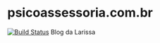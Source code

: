 # psicoassessoria.com.br
[![Build Status](https://travis-ci.org/jrbenito/psicoassessoria.com.br.svg?branch=development)](http://psicoassessoria.com.br)
Blog da Larissa
